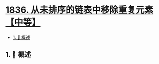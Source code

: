 # [1836. 从未排序的链表中移除重复元素【中等】](https://github.com/Tdahuyou/TNotes.leetcode/tree/main/notes/1836.%20%E4%BB%8E%E6%9C%AA%E6%8E%92%E5%BA%8F%E7%9A%84%E9%93%BE%E8%A1%A8%E4%B8%AD%E7%A7%BB%E9%99%A4%E9%87%8D%E5%A4%8D%E5%85%83%E7%B4%A0%E3%80%90%E4%B8%AD%E7%AD%89%E3%80%91)

<!-- region:toc -->

- [1. 📝 概述](#1--概述)

<!-- endregion:toc -->

## 1. 📝 概述
